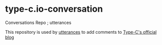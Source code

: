 # type-c.io-conversation
Conversations Repo ; utterances

This repository is used by [utterances](https://utteranc.es/) to add comments to [Type-C's official blog](https://github.com/unlimitedsoftwareworks/type-c.github.io)
